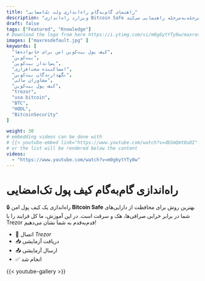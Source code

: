 ```yaml
---
title: "راهنمای گام‌به‌گام راه‌اندازی ولت تک‌امضایی"
description: "ویزارد راه‌اندازی Bitcoin Safe شما را در ساخت یک کیف پول بیت‌کوین تک‌امضایی مرحله‌به‌مرحله راهنمایی می‌کند"
draft: false
tags: ["Featured", "Knowledge"]
# Download the logo from here https://i.ytimg.com/vi/m0g6ytYTy0w/maxresdefault.jpg
images: ["maxresdefault.jpg" ]
keywords: [
  "کیف پول بیت‌کوین امن برای خانواده‌ها",
  "بیت‌کوین",
  "پس‌انداز بیت‌کوین",
  "امضاکننده سخت‌افزاری",
  "نگهدارندگان بیت‌کوین",
  "مشاوران مالی",
  "کیف پول بیت‌کوین",
  "trezor",
  "usa bitcoin",
  "BTC",
  "HODL",
  "BitcoinSecurity"
]

weight: 30
# embedding videos can be done with 
# {{< youtube-embed link="https://www.youtube.com/watch?v=dbSmQmt0uDI" >}}
# or the list will be rendered below the content
videos:
  - "https://www.youtube.com/watch?v=m0g6ytYTy0w"
---
```



# راه‌اندازی گام‌به‌گام کیف پول تک‌امضایی

🔒 راه‌اندازی یک کیف پول امن **Bitcoin Safe** بهترین روش برای محافظت از دارایی‌های شما در برابر خرابی صرافی‌ها، هک و سرقت است. در این آموزش، ما کل فرایند را با Trezor قدم‌به‌قدم به شما نشان می‌دهیم!
 


- 🔐 اتصال *Trezor*
- 📥 دریافت آزمایشی
- 📤 ارسال آزمایشی
- ✅ انجام شد
 

{{< youtube-gallery >}}